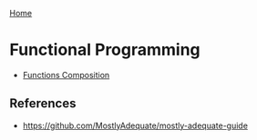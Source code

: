 [Home](/)

# Functional Programming

- [Functions Composition](functions-composition.md)

## References

- https://github.com/MostlyAdequate/mostly-adequate-guide
